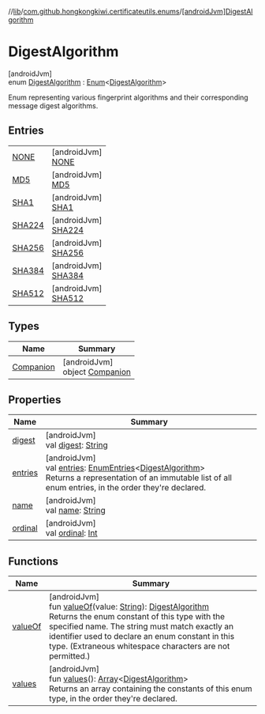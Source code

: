//[lib](../../../index.md)/[com.github.hongkongkiwi.certificateutils.enums](../index.md)/[[androidJvm]DigestAlgorithm](index.md)

# DigestAlgorithm

[androidJvm]\
enum [DigestAlgorithm](index.md) : [Enum](https://kotlinlang.org/api/latest/jvm/stdlib/kotlin/-enum/index.html)&lt;[DigestAlgorithm](index.md)&gt; 

Enum representing various fingerprint algorithms and their corresponding message digest algorithms.

## Entries

| | |
|---|---|
| [NONE](-n-o-n-e/index.md) | [androidJvm]<br>[NONE](-n-o-n-e/index.md) |
| [MD5](-m-d5/index.md) | [androidJvm]<br>[MD5](-m-d5/index.md) |
| [SHA1](-s-h-a1/index.md) | [androidJvm]<br>[SHA1](-s-h-a1/index.md) |
| [SHA224](-s-h-a224/index.md) | [androidJvm]<br>[SHA224](-s-h-a224/index.md) |
| [SHA256](-s-h-a256/index.md) | [androidJvm]<br>[SHA256](-s-h-a256/index.md) |
| [SHA384](-s-h-a384/index.md) | [androidJvm]<br>[SHA384](-s-h-a384/index.md) |
| [SHA512](-s-h-a512/index.md) | [androidJvm]<br>[SHA512](-s-h-a512/index.md) |

## Types

| Name | Summary |
|---|---|
| [Companion](-companion/index.md) | [androidJvm]<br>object [Companion](-companion/index.md) |

## Properties

| Name | Summary |
|---|---|
| [digest](digest.md) | [androidJvm]<br>val [digest](digest.md): [String](https://kotlinlang.org/api/latest/jvm/stdlib/kotlin/-string/index.html) |
| [entries](entries.md) | [androidJvm]<br>val [entries](entries.md): [EnumEntries](https://kotlinlang.org/api/latest/jvm/stdlib/kotlin.enums/-enum-entries/index.html)&lt;[DigestAlgorithm](index.md)&gt;<br>Returns a representation of an immutable list of all enum entries, in the order they're declared. |
| [name](../[android-jvm]-signature-algorithm/-s-h-a512_-w-i-t-h_-e-d-d-s-a/index.md#-372974862%2FProperties%2F-1973928616) | [androidJvm]<br>val [name](../[android-jvm]-signature-algorithm/-s-h-a512_-w-i-t-h_-e-d-d-s-a/index.md#-372974862%2FProperties%2F-1973928616): [String](https://kotlinlang.org/api/latest/jvm/stdlib/kotlin/-string/index.html) |
| [ordinal](../[android-jvm]-signature-algorithm/-s-h-a512_-w-i-t-h_-e-d-d-s-a/index.md#-739389684%2FProperties%2F-1973928616) | [androidJvm]<br>val [ordinal](../[android-jvm]-signature-algorithm/-s-h-a512_-w-i-t-h_-e-d-d-s-a/index.md#-739389684%2FProperties%2F-1973928616): [Int](https://kotlinlang.org/api/latest/jvm/stdlib/kotlin/-int/index.html) |

## Functions

| Name | Summary |
|---|---|
| [valueOf](value-of.md) | [androidJvm]<br>fun [valueOf](value-of.md)(value: [String](https://kotlinlang.org/api/latest/jvm/stdlib/kotlin/-string/index.html)): [DigestAlgorithm](index.md)<br>Returns the enum constant of this type with the specified name. The string must match exactly an identifier used to declare an enum constant in this type. (Extraneous whitespace characters are not permitted.) |
| [values](values.md) | [androidJvm]<br>fun [values](values.md)(): [Array](https://kotlinlang.org/api/latest/jvm/stdlib/kotlin/-array/index.html)&lt;[DigestAlgorithm](index.md)&gt;<br>Returns an array containing the constants of this enum type, in the order they're declared. |
